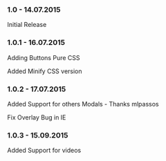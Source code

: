 ### 1.0 - 14.07.2015
Initial Release

### 1.0.1 - 16.07.2015
Adding Buttons Pure CSS

Added Minify CSS version

### 1.0.2 - 17.07.2015
Added Support for others Modals - Thanks mlpassos

Fix Overlay Bug in IE

### 1.0.3 - 15.09.2015
Added Support for videos
